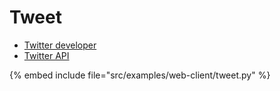 # Tweet

* [Twitter developer](https://developer.twitter.com/)
* [Twitter API](https://developer.twitter.com/en/support/twitter-api)

{% embed include file="src/examples/web-client/tweet.py" %}


